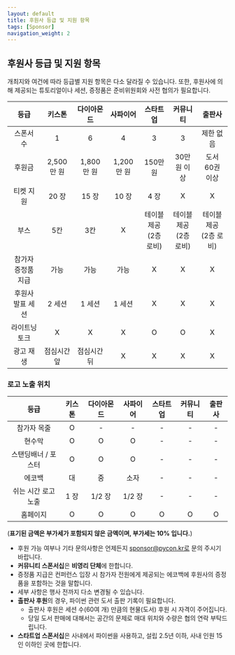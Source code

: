 ```yaml
---
layout: default
title: 후원사 등급 및 지원 항목
tags: [Sponsor]
navigation_weight: 2
---
```


## 후원사 등급 및 지원 항목

개최지와 여건에 따라 등급별 지원 항목은 다소 달라질 수 있습니다. 또한, 후원사에 의해 제공되는 튜토리얼이나 세션, 증정품은 준비위원회와 사전 협의가 필요합니다.

|        등급        |   키스톤    | 다이아몬드  | 사파이어  |         스타트업          |         커뮤니티          |           출판사           |
| :----------------: | :---------: | :---------: | :-------: | :-----------------------: | :-----------------------: | :------------------------: |
|     스폰서 수      |      1      |      6      |     4     |             3             |             3             |          제한 없음          |
|       후원금       |  2,500만 원  |  1,800만 원  | 1,200만 원 |          150만 원          |        30만 원 이상        |       도서 60권 이상       |
|     티켓 지원      |    20 장    |    15 장    |   10 장   |           4 장            |             X             |             X              |
|        부스        |     5칸     |     3칸     |     X     | 테이블 제공<br>(2층 로비) | 테이블 제공<br>(2층 로비) | 테이블 제공<br/>(2층 로비) |
| 참가자 증정품 지급 |    가능     |    가능     |   가능    |             X             |             X             |             X              |
|  후원사 발표 세션  |   2 세션    |   1 세션    |  1 세션   |   X        |          X          |           X          |
|   라이트닝 토크    |      X      |      X      |     X     |             O             |             O             |             X              |
|     광고 재생      | 점심시간 앞 | 점심시간 뒤 |  X |         X          |       X          |          X        |

### 로고 노출 위치

|        등급         | 키스톤 | 다이아몬드 | 사파이어 | 스타트업 | 커뮤니티 | 출판사 |
| :-----------------: | :----: | :--------: | :------: | :------: | :------: | :----: |
|     참가자 목줄      |   O    |     -      |    -     |    -     |    -     |   -    |
|       현수막        |   O    |     O      |    O     |    -     |    -     |   -    |
| 스탠딩배너 / 포스터 |   O    |     O      |    O     |    -     |    -     |   -    |
|       에코백        |   대   |     중     |   소자   |    -     |    -     |   -    |
| 쉬는 시간 로고 노출 |  1 장  |   1/2 장   |  1/2 장  |    -     |    -     |   -    |
|      홈페이지       |   O    |     O      |    O     |    O     |    O     |   O    |

(**표기된 금액은 부가세가 포함되지 않은 금액이며, 부가세는 10% 입니다.**)

- 후원 가능 여부나 기타 문의사항은 언제든지 sponsor@pycon.kr로 문의 주시기 바랍니다.
- **커뮤니티 스폰서십**은 **비영리 단체**에 한합니다.
- 증정품 지급은 컨퍼런스 입장 시 참가자 전원에게 제공되는 에코백에 후원사의 증정품을 포함하는 것을 말합니다.
- 세부 사항은 행사 전까지 다소 변경될 수 있습니다.
- **출판사 후원**의 경우, 파이썬 관련 도서 출판 기록이 필요합니다.
  - 출판사 후원은 세션 수(60여 개) 만큼의 현물(도서) 후원 시 자격이 주어집니다.
  - 당일 도서 판매에 대해서는 공간의 문제로 매대 위치와 수량은 협의 연락 부탁드립니다.
- **스타트업 스폰서십**은 사내에서 파이썬을 사용하고, 설립 2.5년 이하, 사내 인원 15인 이하인 곳에 한합니다.
